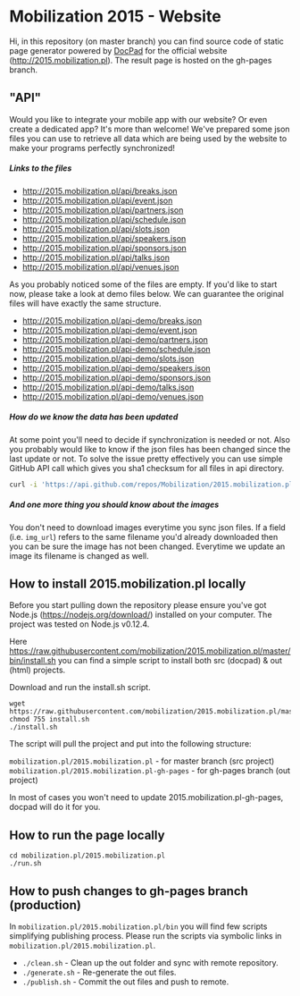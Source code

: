 # Mobilization 2015 - Website
Hi, in this repository (on master branch) you can find source code of static page generator powered by [DocPad](https://docpad.org) for the official website (http://2015.mobilization.pl). The result page is hosted on the gh-pages branch.

## "API"

Would you like to integrate your mobile app with our website? Or even create a dedicated app? It's more than welcome! We've prepared some json files you can use to retrieve all data which are being used by the website to make your programs perfectly synchronized!

##### Links to the files
- http://2015.mobilization.pl/api/breaks.json
- http://2015.mobilization.pl/api/event.json
- http://2015.mobilization.pl/api/partners.json
- http://2015.mobilization.pl/api/schedule.json
- http://2015.mobilization.pl/api/slots.json
- http://2015.mobilization.pl/api/speakers.json
- http://2015.mobilization.pl/api/sponsors.json
- http://2015.mobilization.pl/api/talks.json
- http://2015.mobilization.pl/api/venues.json

As you probably noticed some of the files are empty. If you'd like to start now, please take a look at demo files below. We can guarantee the original files will have exactly the same structure.

- http://2015.mobilization.pl/api-demo/breaks.json
- http://2015.mobilization.pl/api-demo/event.json
- http://2015.mobilization.pl/api-demo/partners.json
- http://2015.mobilization.pl/api-demo/schedule.json
- http://2015.mobilization.pl/api-demo/slots.json
- http://2015.mobilization.pl/api-demo/speakers.json
- http://2015.mobilization.pl/api-demo/sponsors.json
- http://2015.mobilization.pl/api-demo/talks.json
- http://2015.mobilization.pl/api-demo/venues.json

##### How do we know the data has been updated 
At some point you'll need to decide if synchronization is needed or not. Also you probably would like to know if the json files has been changed since the last update or not. To solve the issue pretty effectively you can use simple GitHub API call which gives you sha1 checksum for all files in api directory. 

```bash
curl -i 'https://api.github.com/repos/Mobilization/2015.mobilization.pl/contents/api?ref=gh-pages'
```

##### And one more thing you should know about the images
You don't need to download images everytime you sync json files. If a field (i.e. `img_url`) refers to the same filename you'd already downloaded then you can be sure the image has not been changed. Everytime we update an image its filename is changed as well. 

## How to install 2015.mobilization.pl locally

Before you start pulling down the repository please ensure you've got Node.js (https://nodejs.org/download/) installed on your computer. The project was tested on Node.js v0.12.4.

Here https://raw.githubusercontent.com/mobilization/2015.mobilization.pl/master/bin/install.sh you can find a simple script to install both src (docpad) & out (html) projects.

Download and run the install.sh script.
```
wget https://raw.githubusercontent.com/mobilization/2015.mobilization.pl/master/bin/install.sh
chmod 755 install.sh
./install.sh
``` 

The script will pull the project and put into the following structure:

`mobilization.pl/2015.mobilization.pl` - for master branch (src project)
`mobilization.pl/2015.mobilization.pl-gh-pages` - for gh-pages branch (out project)

In most of cases you won't need to update 2015.mobilization.pl-gh-pages, docpad will do it for you.

## How to run the page locally

```
cd mobilization.pl/2015.mobilization.pl
./run.sh
```

## How to push changes to gh-pages branch (production)

In `mobilization.pl/2015.mobilization.pl/bin` you will find few scripts simplifying publishing process. Please run the scripts via symbolic links in `mobilization.pl/2015.mobilization.pl`.

- `./clean.sh` - Clean up the out folder and sync with remote repository.
- `./generate.sh` - Re-generate the out files.
- `./publish.sh` - Commit the out files and push to remote.


